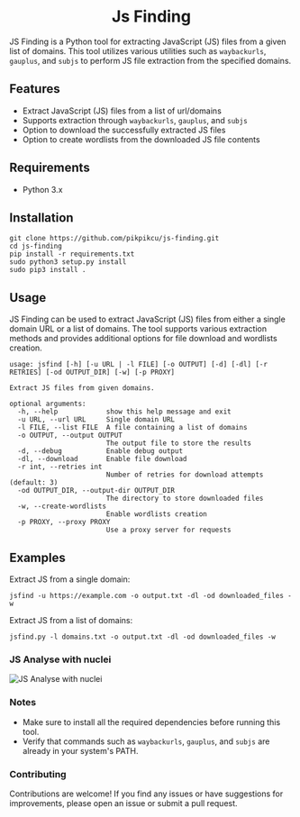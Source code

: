 <h1 align="center">
Js Finding
</h1>

JS Finding is a Python tool for extracting JavaScript (JS) files from a given list of domains. This tool utilizes various utilities such as `waybackurls`, `gauplus`, and `subjs` to perform JS file extraction from the specified domains.

## Features

- Extract JavaScript (JS) files from a list of url/domains
- Supports extraction through `waybackurls`, `gauplus`, and `subjs`
- Option to download the successfully extracted JS files
- Option to create wordlists from the downloaded JS file contents

## Requirements

- Python 3.x

## Installation
```
git clone https://github.com/pikpikcu/js-finding.git
cd js-finding
pip install -r requirements.txt
sudo python3 setup.py install 
sudo pip3 install .
```
## Usage

JS Finding can be used to extract JavaScript (JS) files from either a single domain URL or a list of domains. The tool supports various extraction methods and provides additional options for file download and wordlists creation.

```
usage: jsfind [-h] [-u URL | -l FILE] [-o OUTPUT] [-d] [-dl] [-r RETRIES] [-od OUTPUT_DIR] [-w] [-p PROXY]

Extract JS files from given domains.

optional arguments:
  -h, --help            show this help message and exit
  -u URL, --url URL     Single domain URL
  -l FILE, --list FILE  A file containing a list of domains
  -o OUTPUT, --output OUTPUT
                        The output file to store the results
  -d, --debug           Enable debug output
  -dl, --download       Enable file download
  -r int, --retries int
                        Number of retries for download attempts (default: 3)
  -od OUTPUT_DIR, --output-dir OUTPUT_DIR
                        The directory to store downloaded files
  -w, --create-wordlists
                        Enable wordlists creation
  -p PROXY, --proxy PROXY
                        Use a proxy server for requests
```

## Examples

Extract JS from a single domain:

```
jsfind -u https://example.com -o output.txt -dl -od downloaded_files -w
```

Extract JS from a list of domains:

```
jsfind.py -l domains.txt -o output.txt -dl -od downloaded_files -w
```


### JS Analyse with nuclei

![JS Analyse with nuclei](https://raw.githubusercontent.com/pikpikcu/js-finding/main/image/nuclei.png)

### Notes

- Make sure to install all the required dependencies before running this tool.
- Verify that commands such as `waybackurls`, `gauplus`, and `subjs` are already in your system's PATH.


### Contributing
Contributions are welcome! If you find any issues or have suggestions for improvements, please open an issue or submit a pull request.